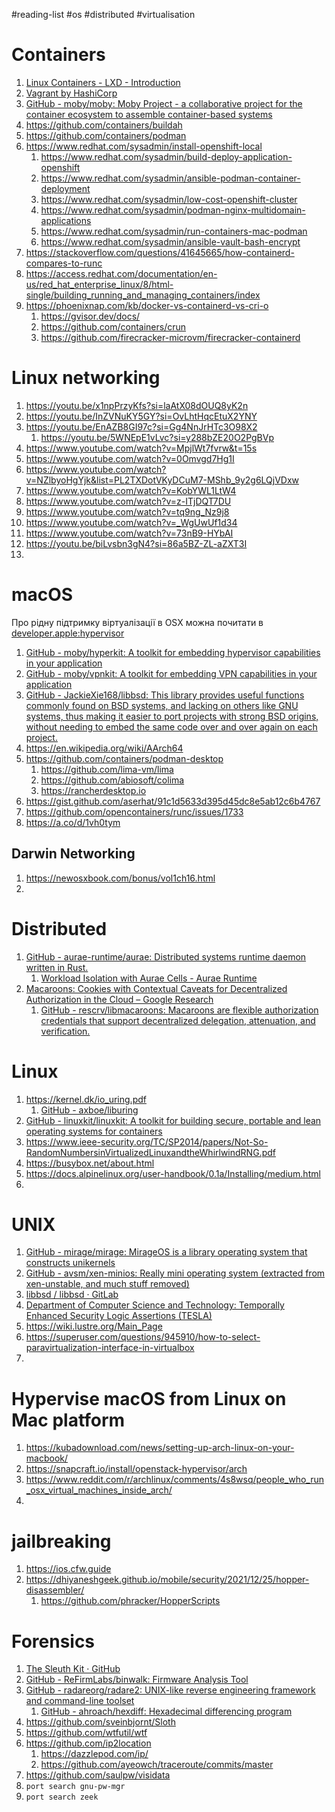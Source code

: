 #reading-list #os #distributed #virtualisation

# Containers
1. [Linux Containers - LXD - Introduction](https://linuxcontainers.org/lxd/introduction/)
2. [Vagrant by HashiCorp](https://www.vagrantup.com/)
3. [GitHub - moby/moby: Moby Project - a collaborative project for the container ecosystem to assemble container-based systems](https://github.com/moby/moby)
4. https://github.com/containers/buildah
5. https://github.com/containers/podman
6. https://www.redhat.com/sysadmin/install-openshift-local
    1. https://www.redhat.com/sysadmin/build-deploy-application-openshift
    2. https://www.redhat.com/sysadmin/ansible-podman-container-deployment
    3. https://www.redhat.com/sysadmin/low-cost-openshift-cluster
    4. https://www.redhat.com/sysadmin/podman-nginx-multidomain-applications
    5. https://www.redhat.com/sysadmin/run-containers-mac-podman
    6. https://www.redhat.com/sysadmin/ansible-vault-bash-encrypt
7. https://stackoverflow.com/questions/41645665/how-containerd-compares-to-runc
8. https://access.redhat.com/documentation/en-us/red_hat_enterprise_linux/8/html-single/building_running_and_managing_containers/index
9. https://phoenixnap.com/kb/docker-vs-containerd-vs-cri-o
    1. https://gvisor.dev/docs/
    2. https://github.com/containers/crun
    3. https://github.com/firecracker-microvm/firecracker-containerd

# Linux networking
1. https://youtu.be/x1npPrzyKfs?si=laAtX08dOUQ8yK2n
2. https://youtu.be/InZVNuKY5GY?si=OvLhtHqcEtuX2YNY
3. https://youtu.be/EnAZB8GI97c?si=Gg4NnJrHTc3O98X2
    1. https://youtu.be/5WNEpE1vLvc?si=y288bZE20O2PgBVp
5. https://www.youtube.com/watch?v=MpjlWt7fvrw&t=15s
6. https://www.youtube.com/watch?v=0Omvgd7Hg1I
7. https://www.youtube.com/watch?v=NZlbyoHgYjk&list=PL2TXDotVKyDCuM7-MShb_9y2g6LQjVDxw
8. https://www.youtube.com/watch?v=KobYWL1LtW4
9. https://www.youtube.com/watch?v=z-ITjDQT7DU
10. https://www.youtube.com/watch?v=tq9ng_Nz9j8
11. https://www.youtube.com/watch?v=_WgUwUf1d34
12. https://www.youtube.com/watch?v=73nB9-HYbAI
13. https://youtu.be/biLvsbn3gN4?si=86a5BZ-ZL-aZXT3I
14. 

# macOS
Про рідну підтримку віртуалізації в OSX можна почитати  в [developer.apple:hypervisor]
1. [GitHub - moby/hyperkit: A toolkit for embedding hypervisor capabilities in your application](https://github.com/moby/hyperkit)
2. [GitHub - moby/vpnkit: A toolkit for embedding VPN capabilities in your application](https://github.com/moby/vpnkit)
3. [GitHub - JackieXie168/libbsd: This library provides useful functions commonly found on BSD systems, and lacking on others like GNU systems, thus making it easier to port projects with strong BSD origins, without needing to embed the same code over and over again on each project.](https://github.com/JackieXie168/libbsd)
4. https://en.wikipedia.org/wiki/AArch64
5. https://github.com/containers/podman-desktop
    1. https://github.com/lima-vm/lima
    2. https://github.com/abiosoft/colima
    3. https://rancherdesktop.io
6. https://gist.github.com/aserhat/91c1d5633d395d45dc8e5ab12c6b4767
7. https://github.com/opencontainers/runc/issues/1733
8. https://a.co/d/1vh0tym

## Darwin  Networking
1. https://newosxbook.com/bonus/vol1ch16.html
2. 

# Distributed
1. [GitHub - aurae-runtime/aurae: Distributed systems runtime daemon written in Rust.](https://github.com/aurae-runtime/aurae)
	1. [Workload Isolation with Aurae Cells - Aurae Runtime](https://aurae.io/blog/2022-10-24-aurae-cells/#IntroducingAuraeCells)
2. [Macaroons: Cookies with Contextual Caveats for Decentralized Authorization in the Cloud – Google Research](https://research.google/pubs/pub41892/)
    1. [GitHub - rescrv/libmacaroons: Macaroons are flexible authorization credentials that support decentralized delegation, attenuation, and verification.](https://github.com/rescrv/libmacaroons)

# Linux
1. https://kernel.dk/io_uring.pdf
    1. [GitHub - axboe/liburing](https://github.com/axboe/liburing)
2. [GitHub - linuxkit/linuxkit: A toolkit for building secure, portable and lean operating systems for containers](https://github.com/linuxkit/linuxkit)
3. https://www.ieee-security.org/TC/SP2014/papers/Not-So-RandomNumbersinVirtualizedLinuxandtheWhirlwindRNG.pdf
4. https://busybox.net/about.html
5. https://docs.alpinelinux.org/user-handbook/0.1a/Installing/medium.html
6. 

# UNIX
1. [GitHub - mirage/mirage: MirageOS is a library operating system that constructs unikernels](https://github.com/mirage/mirage)
2. [GitHub - avsm/xen-minios: Really mini operating system (extracted from xen-unstable, and much stuff removed)](https://github.com/avsm/xen-minios)
3. [libbsd / libbsd · GitLab](https://gitlab.freedesktop.org/libbsd/libbsd)
4. [Department of Computer Science and Technology: Temporally Enhanced Security Logic Assertions (TESLA)](https://www.cl.cam.ac.uk/research/security/ctsrd/tesla/)
5. https://wiki.lustre.org/Main_Page
6. https://superuser.com/questions/945910/how-to-select-paravirtualization-interface-in-virtualbox
7. 

# Hypervise macOS from Linux on Mac platform
1. https://kubadownload.com/news/setting-up-arch-linux-on-your-macbook/
2. https://snapcraft.io/install/openstack-hypervisor/arch
3. https://www.reddit.com/r/archlinux/comments/4s8wsq/people_who_run_osx_virtual_machines_inside_arch/
4. 

# jailbreaking
1. https://ios.cfw.guide
2. https://dhiyaneshgeek.github.io/mobile/security/2021/12/25/hopper-disassembler/
    1. https://github.com/phracker/HopperScripts

# Forensics
1. [The Sleuth Kit · GitHub](https://github.com/sleuthkit)
2. [GitHub - ReFirmLabs/binwalk: Firmware Analysis Tool](https://github.com/ReFirmLabs/binwalk)
3. [GitHub - radareorg/radare2: UNIX-like reverse engineering framework and command-line toolset](https://github.com/radareorg/radare2)
    1. [GitHub - ahroach/hexdiff: Hexadecimal differencing program](https://github.com/ahroach/hexdiff)
4. https://github.com/sveinbjornt/Sloth
5. https://github.com/wtfutil/wtf
6. https://github.com/ip2location
    1. https://dazzlepod.com/ip/
    2. https://github.com/ayeowch/traceroute/commits/master
7. https://github.com/saulpw/visidata
8. `port search gnu-pw-mgr`
9. `port search zeek`

[developer.apple:hypervisor]: https://developer.apple.com/documentation/hypervisor